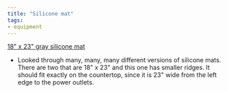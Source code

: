 ```yaml
---
title: "Silicone mat"
tags:
- equipment
---
```

[18" x 23" gray silicone mat](https://www.amazon.com/dp/B081B3TBR1/ref=nosim?tag=ffwf0f-20)
- Looked through many, many, many different versions of silicone mats. There are two that are 18" x 23" and this one has smaller ridges. It should fit exactly on the countertop, since it is 23" wide from the left edge to the power outlets.
